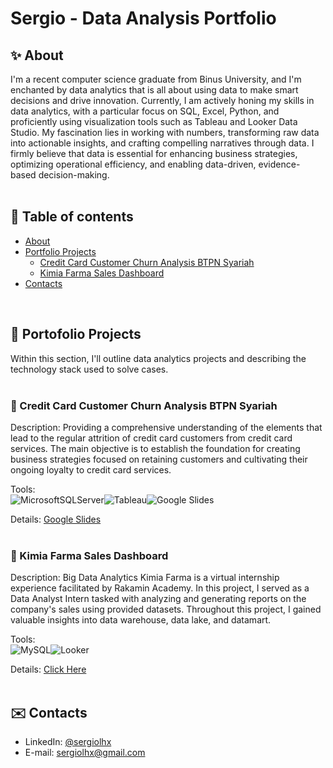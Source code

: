 # Sergio - Data Analysis Portfolio
## ✨ About
I'm a recent computer science graduate from Binus University, and I'm enchanted by data analytics that is all about using data to make smart decisions and drive innovation. Currently, I am actively honing my skills in data analytics, with a particular focus on SQL, Excel, Python, and proficiently using visualization tools such as Tableau and Looker Data Studio. My fascination lies in working with numbers, transforming raw data into actionable insights, and crafting compelling narratives through data. I firmly believe that data is essential for enhancing business strategies, optimizing operational efficiency, and enabling data-driven, evidence-based decision-making.
<br>
<br>
## 📌 Table of contents
- [About](#about)
- [Portfolio Projects](#portfolio-projects)
	+ [Credit Card Customer Churn Analysis BTPN Syariah](#credit-card-customer-churn-analysis-btpn-syariah)
	+ [Kimia Farma Sales Dashboard](#kimia-farma-sales-dashboard)
- [Contacts](#contacts)
<br>

## 📂 Portofolio Projects
Within this section, I'll outline data analytics projects and describing the technology stack used to solve cases.
<br>
<br>
### 🏦 Credit Card Customer Churn Analysis BTPN Syariah
Description: Providing a comprehensive understanding of the elements that lead to the regular attrition of credit card customers from credit card services. The main objective is to establish the foundation for creating business strategies focused on retaining customers and cultivating their ongoing loyalty to credit card services.<br>

Tools:<br>
![MicrosoftSQLServer](https://img.shields.io/badge/Microsoft%20SQL%20Server-CC2927?style=for-the-badge&logo=microsoft%20sql%20server&logoColor=white)![Tableau](https://img.shields.io/badge/Tableau-E97627.svg?style=for-the-badge&logo=Tableau&logoColor=white)![Google Slides](https://img.shields.io/badge/Google%20Slides-FBBC04.svg?style=for-the-badge&logo=Google-Slides&logoColor=black)

Details: [Google Slides](https://docs.google.com/presentation/d/1YCw3hoYsnySL7Tm59vRzfMVKu7C7_AsDB7WGpSSV7dI/edit?usp=drive_link)
<br>
<br>
### 💊 Kimia Farma Sales Dashboard
Description: Big Data Analytics Kimia Farma is a virtual internship experience facilitated by Rakamin Academy. In this project, I served as a Data Analyst Intern tasked with analyzing and generating reports on the company's sales using provided datasets. Throughout this project, I gained valuable insights into data warehouse, data lake, and datamart.<br>

Tools:<br>
![MySQL](https://img.shields.io/badge/mysql-4479A1.svg?style=for-the-badge&logo=mysql&logoColor=white)![Looker](https://img.shields.io/badge/Looker-4285F4.svg?style=for-the-badge&logo=Looker&logoColor=white)

Details: [Click Here](https://github.com/sergiolhx/kimia-farma-sales-dashboard)
<br>
<br>
## ✉️ Contacts
- LinkedIn: [@sergiolhx](https://www.linkedin.com/in/sergiolhx)
- E-mail: sergiolhx@gmail.com
